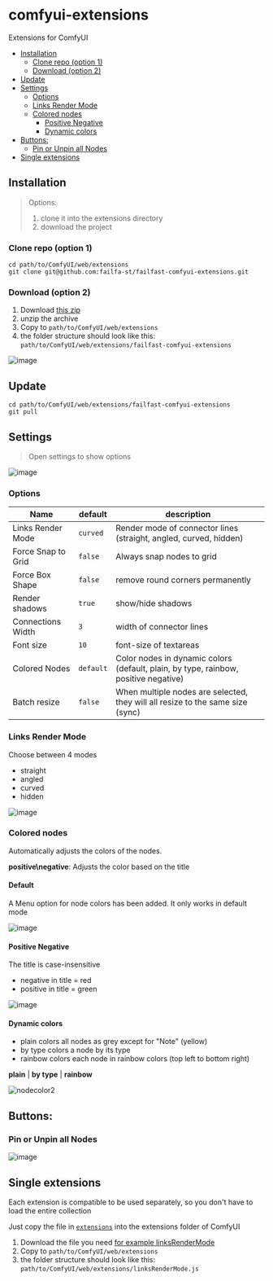 # comfyui-extensions

Extensions for ComfyUI

<!-- toc -->

- [Installation](#installation)
  * [Clone repo (option 1)](#clone-repo-option-1)
  * [Download (option 2)](#download-option-2)
- [Update](#update)
- [Settings](#settings)
  * [Options](#options)
  * [Links Render Mode](#links-render-mode)
  * [Colored nodes](#colored-nodes)
    + [Positive Negative](#positive-negative)
    + [Dynamic colors](#dynamic-colors)
- [Buttons:](#buttons)
  * [Pin or Unpin all Nodes](#pin-or-unpin-all-nodes)
- [Single extensions](#single-extensions)

<!-- tocstop -->

## Installation

> Options:  
> 1. clone it into the extensions directory  
> 2. download the project  

### Clone repo (option 1)

```shell
cd path/to/ComfyUI/web/extensions
git clone git@github.com:failfa-st/failfast-comfyui-extensions.git
```

### Download (option 2)

1. Download [this zip](https://github.com/failfa-st/failfast-comfyui-extensions/archive/refs/heads/main.zip)
2. unzip the archive
3. Copy to `path/to/ComfyUI/web/extensions`
4. the folder structure should look like this: `path/to/ComfyUI/web/extensions/failfast-comfyui-extensions`

![image](https://github.com/failfa-st/failfast-comfyui-extensions/assets/1148334/6d08fd63-5309-44f8-934a-e120a48c0798)

## Update

```shell
cd path/to/ComfyUI/web/extensions/failfast-comfyui-extensions
git pull
```

## Settings

> Open settings to show options

![image](https://github.com/failfa-st/failfast-comfyui-extensions/assets/1148334/429a51ca-3b4e-49f2-ad59-85e4b1cda403)

### Options

| Name               | default   | description                                                                          |
|--------------------|-----------|--------------------------------------------------------------------------------------|
| Links Render Mode  | `curved`  | Render mode of connector lines (straight, angled, curved, hidden)                    |
| Force Snap to Grid | `false`   | Always snap nodes to grid                                                            |
| Force Box Shape    | `false`   | remove round corners permanently                                                     |
| Render shadows     | `true`    | show/hide shadows                                                                    |
| Connections Width  | `3`       | width of connector lines                                                             |
| Font size          | `10`      | font-size of textareas                                                               |
| Colored Nodes      | `default` | Color nodes in dynamic colors  (default, plain, by type, rainbow, positive negative) |
| Batch resize       | `false`   | When multiple nodes are selected, they will all resize to the same size (sync)       |

### Links Render Mode

Choose between 4 modes

- straight
- angled
- curved
- hidden

![image](https://github.com/ltdrdata/ComfyUI-Manager/assets/1148334/af4b05ab-33b8-4cce-be3b-59765b7ea5a6)

### Colored nodes

Automatically adjusts the colors of the nodes.

**positive\negative**: Adjusts the color based on the title


#### Default

A Menu option for node colors has been added. It only works in default mode

![image](https://github.com/failfa-st/failfast-comfyui-extensions/assets/1148334/657d1a6c-d4d9-4091-9a35-16fa9ca50489)
#### Positive Negative

The title is case-insensitive

- negative in title = red
- positive in title = green

![image](https://github.com/failfa-st/failfast-comfyui-extensions/assets/1148334/a1a366ab-7a7f-4d10-b752-7e313f0c7728)

#### Dynamic colors

- plain colors all nodes as grey except for "Note" (yellow)
- by type colors a node by its type
- rainbow colors each node in rainbow colors (top left to bottom right)

**plain** | **by type** | **rainbow**

![nodecolor2](https://github.com/ltdrdata/ComfyUI-Manager/assets/1148334/0a0b70f2-5ba7-4cca-b61f-8e776e555635)
## Buttons:

### Pin or Unpin all Nodes

![image](https://github.com/failfa-st/comfyui-extensions/assets/1148334/27c4c79c-2caf-40e9-b9f4-129456b460f0)


## Single extensions

Each extension is compatible to be used separately, so you don't have to load the entire collection

Just copy the file in [`extensions`](/extensions) into the extensions folder of ComfyUI

1. Download the file you need [for example linksRenderMode](https://raw.githubusercontent.com/failfa-st/failfast-comfyui-extensions/main/extensions/linksRenderMode.js)
2. Copy to `path/to/ComfyUI/web/extensions`
3. the folder structure should look like this: `path/to/ComfyUI/web/extensions/linksRenderMode.js`
